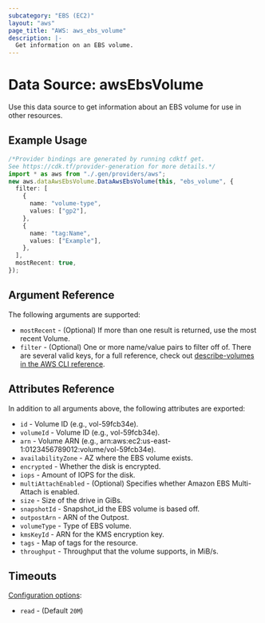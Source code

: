 ```yaml
---
subcategory: "EBS (EC2)"
layout: "aws"
page_title: "AWS: aws_ebs_volume"
description: |-
  Get information on an EBS volume.
---
```


# Data Source: awsEbsVolume

Use this data source to get information about an EBS volume for use in other
resources.

## Example Usage

```typescript
/*Provider bindings are generated by running cdktf get.
See https://cdk.tf/provider-generation for more details.*/
import * as aws from "./.gen/providers/aws";
new aws.dataAwsEbsVolume.DataAwsEbsVolume(this, "ebs_volume", {
  filter: [
    {
      name: "volume-type",
      values: ["gp2"],
    },
    {
      name: "tag:Name",
      values: ["Example"],
    },
  ],
  mostRecent: true,
});

```

## Argument Reference

The following arguments are supported:

* `mostRecent` - (Optional) If more than one result is returned, use the most
  recent Volume.
* `filter` - (Optional) One or more name/value pairs to filter off of. There are
  several valid keys, for a full reference, check out
  [describe-volumes in the AWS CLI reference][1].

## Attributes Reference

In addition to all arguments above, the following attributes are exported:

* `id` - Volume ID (e.g., vol-59fcb34e).
* `volumeId` - Volume ID (e.g., vol-59fcb34e).
* `arn` - Volume ARN (e.g., arn:aws:ec2:us-east-1:0123456789012:volume/vol-59fcb34e).
* `availabilityZone` - AZ where the EBS volume exists.
* `encrypted` - Whether the disk is encrypted.
* `iops` - Amount of IOPS for the disk.
* `multiAttachEnabled` - (Optional) Specifies whether Amazon EBS Multi-Attach is enabled.
* `size` - Size of the drive in GiBs.
* `snapshotId` - Snapshot\_id the EBS volume is based off.
* `outpostArn` - ARN of the Outpost.
* `volumeType` - Type of EBS volume.
* `kmsKeyId` - ARN for the KMS encryption key.
* `tags` - Map of tags for the resource.
* `throughput` - Throughput that the volume supports, in MiB/s.

## Timeouts

[Configuration options](https://developer.hashicorp.com/terraform/language/resources/syntax#operation-timeouts):

* `read` - (Default `20M`)

[1]: http://docs.aws.amazon.com/cli/latest/reference/ec2/describe-volumes.html
